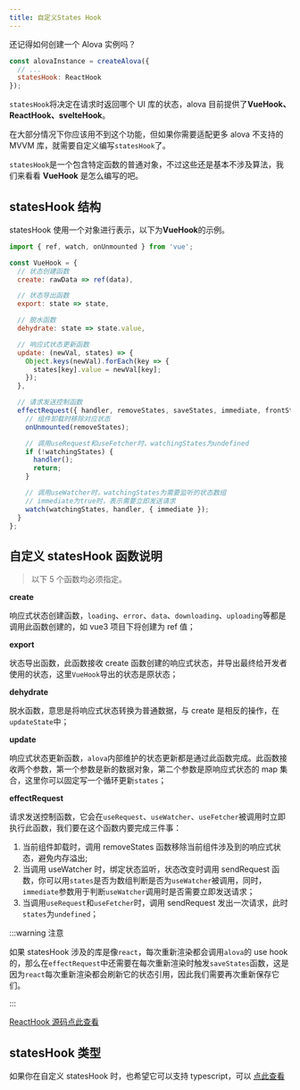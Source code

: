 ```yaml
---
title: 自定义States Hook
---
```


还记得如何创建一个 Alova 实例吗？

```javascript
const alovaInstance = createAlova({
  // ...
  statesHook: ReactHook
});
```

`statesHook`将决定在请求时返回哪个 UI 库的状态，alova 目前提供了**VueHook、ReactHook、svelteHook**。

在大部分情况下你应该用不到这个功能，但如果你需要适配更多 alova 不支持的 MVVM 库，就需要自定义编写`statesHook`了。

`statesHook`是一个包含特定函数的普通对象，不过这些还是基本不涉及算法，我们来看看 **VueHook** 是怎么编写的吧。

## statesHook 结构

statesHook 使用一个对象进行表示，以下为**VueHook**的示例。

```javascript
import { ref, watch, onUnmounted } from 'vue';

const VueHook = {
  // 状态创建函数
  create: rawData => ref(data),

  // 状态导出函数
  export: state => state,

  // 脱水函数
  dehydrate: state => state.value,

  // 响应式状态更新函数
  update: (newVal, states) => {
    Object.keys(newVal).forEach(key => {
      states[key].value = newVal[key];
    });
  },

  // 请求发送控制函数
  effectRequest({ handler, removeStates, saveStates, immediate, frontStates, watchingStates }) {
    // 组件卸载时移除对应状态
    onUnmounted(removeStates);

    // 调用useRequest和useFetcher时，watchingStates为undefined
    if (!watchingStates) {
      handler();
      return;
    }

    // 调用useWatcher时，watchingStates为需要监听的状态数组
    // immediate为true时，表示需要立即发送请求
    watch(watchingStates, handler, { immediate });
  }
};
```

## 自定义 statesHook 函数说明

> 以下 5 个函数均必须指定。

**create**

响应式状态创建函数，`loading`、`error`、`data`、`downloading`、`uploading`等都是调用此函数创建的，如 vue3 项目下将创建为 ref 值；

**export**

状态导出函数，此函数接收 create 函数创建的响应式状态，并导出最终给开发者使用的状态，这里`VueHook`导出的状态是原状态；

**dehydrate**

脱水函数，意思是将响应式状态转换为普通数据，与 create 是相反的操作，在`updateState`中；

**update**

响应式状态更新函数，`alova`内部维护的状态更新都是通过此函数完成。此函数接收两个参数，第一个参数是新的数据对象，第二个参数是原响应式状态的 map 集合，这里你可以固定写一个循环更新`states`；

**effectRequest**

请求发送控制函数，它会在`useRequest`、`useWatcher`、`useFetcher`被调用时立即执行此函数，我们要在这个函数内要完成三件事：

1. 当前组件卸载时，调用 removeStates 函数移除当前组件涉及到的响应式状态，避免内存溢出;
2. 当调用 useWatcher 时，绑定状态监听，状态改变时调用 sendRequest 函数，你可以用`states`是否为数组判断是否为`useWatcher`被调用，同时，`immediate`参数用于判断`useWatcher`调用时是否需要立即发送请求；
3. 当调用`useRequest`和`useFetcher`时，调用 sendRequest 发出一次请求，此时`states`为`undefined`；

:::warning 注意

如果 statesHook 涉及的库是像`react`，每次重新渲染都会调用`alova`的 use hook 的，那么在`effectRequest`中还需要在每次重新渲染时触发`saveStates`函数，这是因为`react`每次重新渲染都会刷新它的状态引用，因此我们需要再次重新保存它们。

:::

[ReactHook 源码点此查看](https://github.com/alovajs/alova/blob/main/src/predefine/ReactHook.ts)

## statesHook 类型

如果你在自定义 statesHook 时，也希望它可以支持 typescript，可以 [点此查看](/v2/tutorial/combine-framework/typescript)
